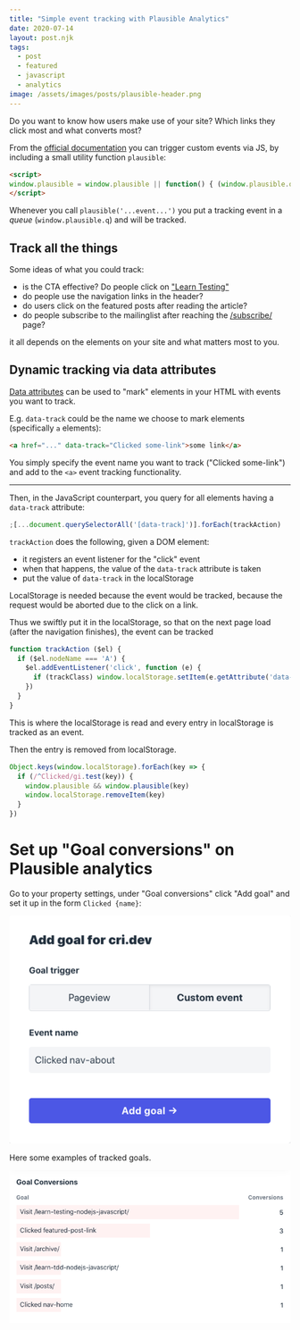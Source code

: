 ```yaml
---
title: "Simple event tracking with Plausible Analytics"
date: 2020-07-14
layout: post.njk
tags:
  - post
  - featured
  - javascript
  - analytics
image: /assets/images/posts/plausible-header.png
---
```


Do you want to know how users make use of your site? Which links they click most and what converts most?

From the [official documentation](https://docs.plausible.io/custom-event-goals) you can trigger custom events via JS, by including a small utility function `plausible`:

```html
<script>
window.plausible = window.plausible || function() { (window.plausible.q = window.plausible.q || []).push(arguments) }
</script> 
```

Whenever you call `plausible('...event...')` you put a tracking event in a *queue* (`window.plausible.q`) and will be tracked.

## Track all the things

Some ideas of what you could track:

- is the CTA effective? Do people click on ["Learn Testing"](/learn-testing-nodejs-javascript/)
- do people use the navigation links in the header?
- do users click on the featured posts after reading the article?
- do people subscribe to the mailinglist after reaching the [/subscribe/](/subscribe/) page?

it all depends on the elements on your site and what matters most to you.

## Dynamic tracking via data attributes

[Data attributes](https://developer.mozilla.org/en-US/docs/Learn/HTML/Howto/Use_data_attributes) can be used to "mark" elements in your HTML with events you want to track.

E.g. `data-track` could be the name we choose to mark elements (specifically `a` elements):

```html
<a href="..." data-track="Clicked some-link">some link</a>
```

You simply specify the event name you want to track ("Clicked some-link") and add to the `<a>` event tracking functionality.

---

Then, in the JavaScript counterpart, you query for all elements having a `data-track` attribute:

```js
;[...document.querySelectorAll('[data-track]')].forEach(trackAction)
```

`trackAction` does the following, given a DOM element:

- it registers an event listener for the "click" event
- when that happens, the value of the `data-track` attribute is taken
- put the value of `data-track` in the localStorage

LocalStorage is needed because the event would be tracked, because the request would be aborted due to the click on a link.

Thus we swiftly put it in the localStorage, so that on the next page load (after the navigation finishes), the event can be tracked

```js
function trackAction ($el) {
  if ($el.nodeName === 'A') {
    $el.addEventListener('click', function (e) {
      if (trackClass) window.localStorage.setItem(e.getAttribute('data-track'), 1)
    })
  }
}
```

This is where the localStorage is read and every entry in localStorage is tracked as an event.

Then the entry is removed from localStorage.

```js
Object.keys(window.localStorage).forEach(key => {
  if (/^Clicked/gi.test(key)) {
    window.plausible && window.plausible(key)
    window.localStorage.removeItem(key)
  }
})
```

# Set up "Goal conversions" on Plausible analytics

Go to your property settings, under "Goal conversions" click "Add goal" and set it up in the form `Clicked {name}`:

![/assets/posts/images/plausible-add-goal.png](/assets/images/posts/plausible-add-goal.png)

Here some examples of tracked goals.

![/assets/posts/images/plausible-goal-conversions.png](/assets/images/posts/plausible-goal-conversions.png)
